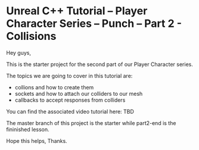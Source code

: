 # Unreal C++ Tutorial – Player Character Series – Punch – Part 2 - Collisions

Hey guys,

This is the starter project for the second part of our Player Character series. 

The topics we are going to cover in this tutorial are:
* collions and how to create them
* sockets and how to attach our colliders to our mesh
* callbacks to accept responses from colliders

You can find the associated video tutorial here: TBD

The master branch of this project is the starter while part2-end is the fininished lesson.

Hope this helps, Thanks.
